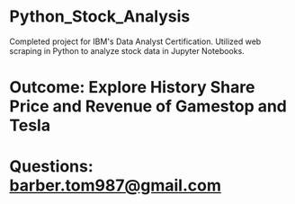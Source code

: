 # Python_Stock_Analysis
Completed project for IBM's Data Analyst Certification. Utilized web scraping in Python to analyze stock data in Jupyter Notebooks.

# Outcome: Explore History Share Price and Revenue of Gamestop and Tesla
# Questions: barber.tom987@gmail.com
